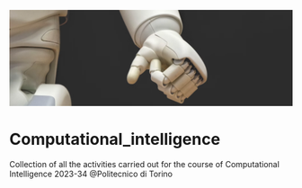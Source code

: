 ![Alt text](Images/01.png)
# Computational_intelligence
Collection of all the activities carried out for the course of Computational Intelligence 2023-34 @Politecnico di Torino

